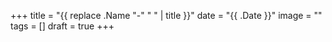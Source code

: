 +++
title = "{{ replace .Name "-" " " | title }}"
date = "{{ .Date }}"
image = ""
tags = []
draft = true
+++
